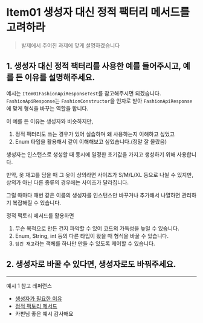 # Item01 생성자 대신 정적 팩터리 메서드를 고려하라

> 발제에서 주어진 과제에 맞게 설명하겠습니다

## 1. 생성자 대신 정적 팩터리를 사용한 예를 들어주시고, 예를 든 이유를 설명해주세요.

예시는 `Item01FashionApiResponseTest`를 참고해주시면 되겠습니다.
`FashionApiResponse`는 `FashionConstructor`을 인자로 받아 `FashionApiResponse`에 맞게 형식을 바꾸는 역할을 합니다.

이 예를 든 이유는 생성자와 비슷하지만, 
1. 정적 팩터리도 쓰는 경우가 있어 실습하며 왜 사용하는지 이해하고 싶었고
2. Enum 타입을 활용해서 같이 이해해보고 싶었습니다.(정말 잘 몰랐음)

생성자는 인스턴스로 생성할 때 동시에 일정한 초기값을 가지고 생성하기 위해 사용합니다.

만약, 옷 재고를 담을 때 그 옷이 상의라면 사이즈가 S/M/L/XL 등으로 나뉠 수 있지만,
상의가 아닌 다른 종류의 경우에는 사이즈가 달라집니다.

그럴 때마다 매번 같은 이름의 생성자를 인스턴스만 바꾸거나 추가해서 나열하면 관리하기 복잡해질 수 있습니다.

정적 팩토리 메서드를 활용하면
1. 무슨 목적으로 만든 건지 파악할 수 있어 코드의 가독성을 높일 수 있습니다. 
2. Enum, String, int 등의 다른 타입이 왔을 때 형식을 바꿀 수 있습니다.
3. `담긴 재고`라는 객체를 하나만 만들 수 있도록 제어할 수 있습니다.


## 2. 생성자로 바꿀 수 있다면, 생성자로도 바꿔주세요.


---

예시 1 참고 레퍼런스

- [생성자가 필요한 이유](https://www.inflearn.com/questions/277163/%EC%83%9D%EC%84%B1%EC%9E%90%EB%A5%BC-%EB%A7%8C%EB%93%9C%EB%8A%94-%EC%9D%B4%EC%9C%A0%EA%B0%80-%EB%A8%BC%EA%B0%80%EC%9A%94)
- [정적 팩토리 메서드](https://velog.io/@holidenty/%EC%9D%B4%ED%8E%99%ED%8B%B0%EB%B8%8C-%EC%9E%90%EB%B0%94-%EA%B0%9D%EC%B2%B4%EC%9D%98-%EC%83%9D%EC%84%B1%EA%B3%BC-%ED%8C%8C%EA%B4%B4-Item1-nul1xqx9#span-stylecolord683655-%EC%A0%95%EC%A0%81-%ED%8C%A9%ED%86%A0%EB%A6%AC-%EB%A9%94%EC%84%9C%EB%93%9C%EB%A5%BC-%EC%9E%91%EC%84%B1%ED%95%98%EB%8A%94-%EC%8B%9C%EC%A0%90%EC%97%90%EC%84%9C-%EB%B0%98%ED%99%98%ED%95%A0-%EA%B0%9D%EC%B2%B4%EC%9D%98-%ED%81%B4%EB%9E%98%EC%8A%A4%EA%B0%80-%EC%A1%B4%EC%9E%AC%ED%95%98%EC%A7%80-%EC%95%8A%EC%95%84%EB%8F%84-%EB%90%9C%EB%8B%A4span)
- 카펀님 좋은 예시 감사해요